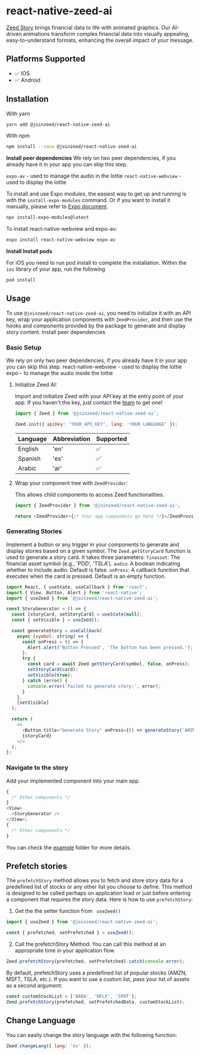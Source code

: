 # react-native-zeed-ai

[Zeed Story](https://zeed.ai/companies) brings financial data to life with animated graphics. Our AI-driven animations transform complex financial data into visually appealing, easy-to-understand formats, enhancing the overall impact of your message.

## Platforms Supported

-  ✅  IOS
-  ✅  Android

## Installation

With yarn

```bash
yarn add @joinzeed/react-native-zeed-ai
```

With npm

```bash
npm install --save @joinzeed/react-native-zeed-ai
```
**Install peer dependencies**
We rely on two peer dependencies, if you already have it in your app you can skip this step.

`expo-av` - used to manage the audio in the lottie
`react-native-webview` - used to display the lottie

To install and use Expo modules, the easiest way to get up and running is with the `install-expo-modules` command. Or if you want to install it manually, please refer to [Expo document](https://docs.expo.dev/bare/installing-expo-modules/).
```bash
npx install-expo-modules@latest
```
To install react-native-webview and expo-av:

```bash
expo install react-native-webview expo-av
```

**Install Install pods**

For iOS you need to run pod install to complete the installation. Within the `ios` library of your app, run the following
```bash
pod install
```


## Usage

To use `@joinzeed/react-native-zeed-ai`, you need to initialize it with an API key, wrap your application components with `ZeedProvider`, and then use the hooks and components provided by the package to generate and display story content.
Install peer dependencies
### Basic Setup
We rely on only two peer dependencies, if you already have it in your app you can skip this step.
react-native-webview - used to display the lottie
expo - to manage the audio inside the lottie

1. Initialize Zeed AI:

   Import and initialize Zeed with your API key at the entry point of your app. If you haven't the key, just contact the [team](https://zeed.ai/companies) to get one!

   ```js
   import { Zeed } from '@joinzeed/react-native-zeed-ai';

   Zeed.init({ apiKey: 'YOUR_API_KEY', lang: 'YOUR LANGUAGE' });
   ```

   | Language | Abbreviation | Supported |
   | -------- | ------------ | --------- |
   | English  | 'en'         | ✅        |
   | Spanish  | 'es'         | ✅        |
   | Arabic   | 'ar'         | ✅        |

2. Wrap your component tree with `ZeedProvider`:

   This allows child components to access Zeed functionalities.

   ```js
   import { ZeedProvider } from '@joinzeed/react-native-zeed-ai';

   return <ZeedProvider>{/* Your app components go here */}</ZeedProvider>;
   ```

### Generating Stories

Implement a button or any trigger in your components to generate and display
stories based on a given symbol. The `Zeed.getStoryCard` function is used to generate a story card. It takes three parameters:
`finasset`: The financial asset symbol (e.g., 'PDD', 'TSLA').
`audio`: A boolean indicating whether to include audio. Default is false.
`onPress`: A callback function that executes when the card is pressed. Default is an empty function.

```javascript
import React, { useState, useCallback } from 'react';
import { View, Button, Alert } from 'react-native';
import { useZeed } from '@joinzeed/react-native-zeed-ai';

const StoryGenerator = () => {
  const [storyCard, setStoryCard] = useState(null);
  const { setVisible } = useZeed();

  const generateStory = useCallback(
    async (symbol: string) => {
      const onPress = () => {
        Alert.alert('Button Pressed', 'The button has been pressed.');
      };
      try {
        const card = await Zeed.getStoryCard(symbol, false, onPress);
        setStoryCard(card);
        setVisible(true);
      } catch (error) {
        console.error('Failed to generate story:', error);
      }
    },
    [setVisible]
  );

  return (
    <>
      <Button title="Generate Story" onPress={() => generateStory('AMZN')} />
      {storyCard}
    </>
  );
};
```

### Navigate to the story

Add your implemented component into your main app.

```javascript
{
  /* Other components */
}
<View>
  <StoryGenerator />
</View>;
{
  /* Other components */
}
```

You can check the [example](example/src/App.tsx) folder for more details.

## Prefetch stories

The `prefetchStory` method allows you to fetch and store story data for a predefined list of stocks or any other list you choose to define. This method is designed to be called perhaps on application load or just before entering a component that requires the story data. Here is how to use `prefetchStory`:

1. Get the the setter function from ` useZeed()`

```javascript
import { useZeed } from '@joinzeed/react-native-zeed-ai';

const { prefetched, setPrefetched } = useZeed();
```

2. Call the prefetchStory Method: You can call this method at an appropriate time in your application flow.

```javascript
Zeed.prefetchStory(prefetched, setPrefetched).catch(console.error);
```

By default, prefetchStory uses a predefined list of popular stocks (AMZN, MSFT, TSLA, etc.). If you want to use a custom list, pass your list of assets as a second argument:

```javascript
const customStockList = ['BABA', 'NFLX', 'SPOT'];
Zeed.prefetchStory(prefetched, setPrefetchedData, customStockList);
```

## Change Language

You can easily change the story language with the following function:

```javascript
Zeed.changeLang({ lang: 'es' });
```
